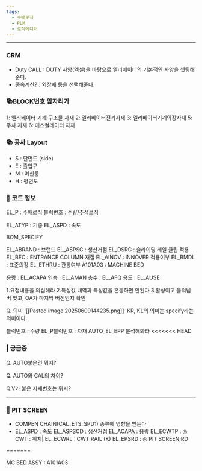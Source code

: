 ```yaml
---
tags:
  - 수배로직
  - PLM
  - 로직에디터
---
```

---


### CRM 
- Duty CALL : DUTY 사양(엑셀)을 바탕으로 엘리베이터의 기본적인 사양을 셋팅해준다.
- 종속계산? : 외장재 등을 선택해준다.

### 📚BLOCK번호 앞자리가
1: 엘리베이터 기계 구조물 자재
2: 엘리베이터전기자재
3: 엘리베이터기계의장자재
5: 주차 자재
6: 에스컬레이터 자재

### 📚 공사 Layout
- S : 단면도 (side)
- E : 출입구
- M : 머신룸
- H : 평면도


### 🧪 코드 정보
EL_P : 수배로직
블럭번호 : 수량/주석로직

EL_ATYP : 기종
EL_ASPD : 속도


BOM_SPECIFY


EL_ABRAND : 브랜드
EL_ASPSC : 생산거점
EL_DSRC : 슬라이딩 레일 클립 적용
EL_BEC : ENTRANCE COLUMN 재질
EL_AINOV : INNOVER 적용여부
EL_BMDL : 표준의장
EL_ETHRU : 관통여부
A101A03 : MACHINE BED

용량 : EL_ACAPA
인승 : EL_AMAN
층수 : EL_AFQ
용도 : EL_AUSE


1.요청내용을 의심해라
2.특성값 내역과 특성값을 혼동하면 안된다
3.활성이고 블럭넘버 맞고, OA가 마지막 버전인지 확인




Q. 의미
![[Pasted image 20250609144235.png]]
 KR, KL의 의미는 specify라는 의미이다.
 


블럭번호 : 수량
EL_P블럭번호 : 자재
AUTO_EL_EPP 분석해봐라
<<<<<<< HEAD
### | 궁금증
Q. AUTO붙은건 뭐지?

Q. AUTO와 CAL의 차이?

Q.V가 붙은 자재번호는 뭐지?


---
### 🔧 PIT SCREEN
- COMPEN CHAIN(CAL_ETS_SPD1) 종류에 영향을 받는다
- EL_ASPD : 속도
EL_ASPSCD : 생산거점
EL_ACAPA : 용량
EL_ECWTP : ◎ CWT : 위치|
EL_ECWRL : CWT RAIL (K)
EL_EPSRD : ◎ PIT SCREEN;RD

=======



MC BED ASSY : A101A03

